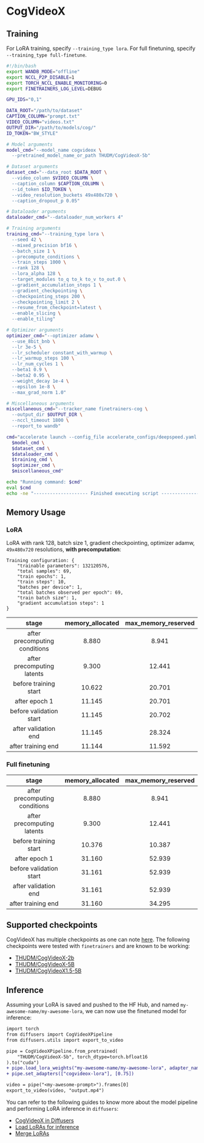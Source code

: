 # CogVideoX

## Training

For LoRA training, specify `--training_type lora`. For full finetuning, specify `--training_type full-finetune`.

```bash
#!/bin/bash
export WANDB_MODE="offline"
export NCCL_P2P_DISABLE=1
export TORCH_NCCL_ENABLE_MONITORING=0
export FINETRAINERS_LOG_LEVEL=DEBUG

GPU_IDS="0,1"

DATA_ROOT="/path/to/dataset"
CAPTION_COLUMN="prompt.txt"
VIDEO_COLUMN="videos.txt"
OUTPUT_DIR="/path/to/models/cog/"
ID_TOKEN="BW_STYLE"

# Model arguments
model_cmd="--model_name cogvideox \
  --pretrained_model_name_or_path THUDM/CogVideoX-5b"

# Dataset arguments
dataset_cmd="--data_root $DATA_ROOT \
  --video_column $VIDEO_COLUMN \
  --caption_column $CAPTION_COLUMN \
  --id_token $ID_TOKEN \
  --video_resolution_buckets 49x480x720 \
  --caption_dropout_p 0.05"

# Dataloader arguments
dataloader_cmd="--dataloader_num_workers 4"

# Training arguments
training_cmd="--training_type lora \
  --seed 42 \
  --mixed_precision bf16 \
  --batch_size 1 \
  --precompute_conditions \
  --train_steps 1000 \
  --rank 128 \
  --lora_alpha 128 \
  --target_modules to_q to_k to_v to_out.0 \
  --gradient_accumulation_steps 1 \
  --gradient_checkpointing \
  --checkpointing_steps 200 \
  --checkpointing_limit 2 \
  --resume_from_checkpoint=latest \
  --enable_slicing \
  --enable_tiling"

# Optimizer arguments
optimizer_cmd="--optimizer adamw \
  --use_8bit_bnb \
  --lr 3e-5 \
  --lr_scheduler constant_with_warmup \
  --lr_warmup_steps 100 \
  --lr_num_cycles 1 \
  --beta1 0.9 \
  --beta2 0.95 \
  --weight_decay 1e-4 \
  --epsilon 1e-8 \
  --max_grad_norm 1.0"

# Miscellaneous arguments
miscellaneous_cmd="--tracker_name finetrainers-cog \
  --output_dir $OUTPUT_DIR \
  --nccl_timeout 1800 \
  --report_to wandb"

cmd="accelerate launch --config_file accelerate_configs/deepspeed.yaml --gpu_ids $GPU_IDS train.py \
  $model_cmd \
  $dataset_cmd \
  $dataloader_cmd \
  $training_cmd \
  $optimizer_cmd \
  $miscellaneous_cmd"

echo "Running command: $cmd"
eval $cmd
echo -ne "-------------------- Finished executing script --------------------\n\n"
```

## Memory Usage

### LoRA

LoRA with rank 128, batch size 1, gradient checkpointing, optimizer adamw, `49x480x720` resolutions, **with precomputation**:

```
Training configuration: {
    "trainable parameters": 132120576,
    "total samples": 69,
    "train epochs": 1,
    "train steps": 10,
    "batches per device": 1,
    "total batches observed per epoch": 69,
    "train batch size": 1,
    "gradient accumulation steps": 1
}
```

| stage                         | memory_allocated  | max_memory_reserved |
|:-----------------------------:|:-----------------:|:-------------------:|
| after precomputing conditions |  8.880            | 8.941               |
| after precomputing latents    |  9.300            | 12.441              |
| before training start         | 10.622            | 20.701              |
| after epoch 1                 | 11.145            | 20.701              |
| before validation start       | 11.145            | 20.702              |
| after validation end          | 11.145            | 28.324              |
| after training end            | 11.144            | 11.592              |

### Full finetuning

| stage                         | memory_allocated  | max_memory_reserved |
|:-----------------------------:|:-----------------:|:-------------------:|
| after precomputing conditions |  8.880            | 8.941               |
| after precomputing latents    |  9.300            | 12.441              |
| before training start         | 10.376            | 10.387              |
| after epoch 1                 | 31.160            | 52.939              |
| before validation start       | 31.161            | 52.939              |
| after validation end          | 31.161            | 52.939              |
| after training end            | 31.160            | 34.295              |

## Supported checkpoints

CogVideoX has multiple checkpoints as one can note [here](https://huggingface.co/collections/THUDM/cogvideo-66c08e62f1685a3ade464cce). The following checkpoints were tested with `finetrainers` and are known to be working:

* [THUDM/CogVideoX-2b](https://huggingface.co/THUDM/CogVideoX-2b)
* [THUDM/CogVideoX-5B](https://huggingface.co/THUDM/CogVideoX-5B)
* [THUDM/CogVideoX1.5-5B](https://huggingface.co/THUDM/CogVideoX1.5-5B)

## Inference

Assuming your LoRA is saved and pushed to the HF Hub, and named `my-awesome-name/my-awesome-lora`, we can now use the finetuned model for inference:

```diff
import torch
from diffusers import CogVideoXPipeline
from diffusers.utils import export_to_video

pipe = CogVideoXPipeline.from_pretrained(
    "THUDM/CogVideoX-5b", torch_dtype=torch.bfloat16
).to("cuda")
+ pipe.load_lora_weights("my-awesome-name/my-awesome-lora", adapter_name="cogvideox-lora")
+ pipe.set_adapters(["cogvideox-lora"], [0.75])

video = pipe("<my-awesome-prompt>").frames[0]
export_to_video(video, "output.mp4")
```

You can refer to the following guides to know more about the model pipeline and performing LoRA inference in `diffusers`:

* [CogVideoX in Diffusers](https://huggingface.co/docs/diffusers/main/en/api/pipelines/cogvideox)
* [Load LoRAs for inference](https://huggingface.co/docs/diffusers/main/en/tutorials/using_peft_for_inference)
* [Merge LoRAs](https://huggingface.co/docs/diffusers/main/en/using-diffusers/merge_loras)